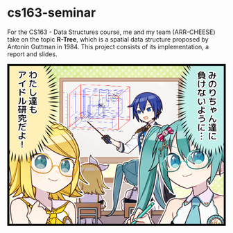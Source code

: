 # cs163-seminar
For the CS163 - Data Structures course, me and my team (ARR-CHEESE) take on the topic **R-Tree**, which is a spatial data structure proposed by Antonin Guttman in 1984. This project consists of its implementation, a report and slides.

![miku and rin studying about r tree](./pic/comic_0058.png)

